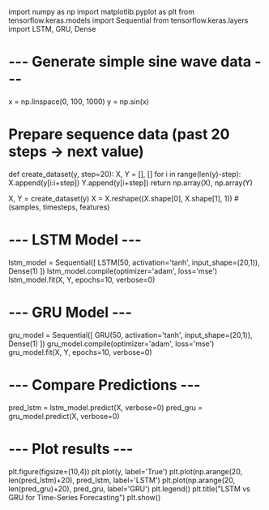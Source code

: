 import numpy as np
import matplotlib.pyplot as plt
from tensorflow.keras.models import Sequential
from tensorflow.keras.layers import LSTM, GRU, Dense

# --- Generate simple sine wave data ---
x = np.linspace(0, 100, 1000)
y = np.sin(x)

# Prepare sequence data (past 20 steps → next value)
def create_dataset(y, step=20):
    X, Y = [], []
    for i in range(len(y)-step):
        X.append(y[i:i+step])
        Y.append(y[i+step])
    return np.array(X), np.array(Y)

X, Y = create_dataset(y)
X = X.reshape((X.shape[0], X.shape[1], 1))  # (samples, timesteps, features)

# --- LSTM Model ---
lstm_model = Sequential([
    LSTM(50, activation='tanh', input_shape=(20,1)),
    Dense(1)
])
lstm_model.compile(optimizer='adam', loss='mse')
lstm_model.fit(X, Y, epochs=10, verbose=0)

# --- GRU Model ---
gru_model = Sequential([
    GRU(50, activation='tanh', input_shape=(20,1)),
    Dense(1)
])
gru_model.compile(optimizer='adam', loss='mse')
gru_model.fit(X, Y, epochs=10, verbose=0)

# --- Compare Predictions ---
pred_lstm = lstm_model.predict(X, verbose=0)
pred_gru = gru_model.predict(X, verbose=0)

# --- Plot results ---
plt.figure(figsize=(10,4))
plt.plot(y, label='True')
plt.plot(np.arange(20, len(pred_lstm)+20), pred_lstm, label='LSTM')
plt.plot(np.arange(20, len(pred_gru)+20), pred_gru, label='GRU')
plt.legend()
plt.title("LSTM vs GRU for Time-Series Forecasting")
plt.show()

